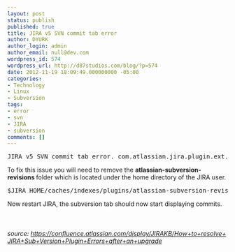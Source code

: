 ```yaml
---
layout: post
status: publish
published: true
title: JIRA v5 SVN commit tab error
author: DYURK
author_login: admin
author_email: null@dev.com
wordpress_id: 574
wordpress_url: http://d87studios.com/blog/?p=574
date: 2012-11-19 18:09:49.000000000 -05:00
categories:
- Technology
- Linux
- Subversion
tags:
- error
- svn
- JIRA
- subversion
comments: []
---
```

<pre>JIRA v5 SVN commit tab error. com.atlassian.jira.plugin.ext.subversion:subversion-commits-tabpanel</pre>


To fix this issue you will need to remove the <strong>atlassian-subversion-revisions </strong>folder which is located under the home directory of the JIRA user.
<pre>$JIRA_HOME/caches/indexes/plugins/atlassian-subversion-revisions/</pre>
Now restart JIRA, the subversion tab should now start displaying commits.

&nbsp;
<h6>source: <a href="https://confluence.atlassian.com/display/JIRAKB/How+to+resolve+JIRA+Sub+Version+Plugin+Errors+after+an+upgrade">https://confluence.atlassian.com/display/JIRAKB/How+to+resolve+JIRA+Sub+Version+Plugin+Errors+after+an+upgrade</a></h6>
